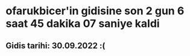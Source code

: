 # ofarukbicer'in gidisine son 2 gun 6 saat 45 dakika 07 saniye kaldi

## Gidis tarihi: 30.09.2022 :(